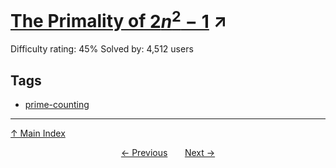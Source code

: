 # [The Primality of $2n^2 - 1$](https://projecteuler.net/problem=216) ↗️

Difficulty rating: 45%
Solved by: 4,512 users
## Tags

- [prime-counting](../tags/prime-counting.md)



---

[↑ Main Index](../README.md)


<div align=center><a href='215.md'>← Previous</a> &nbsp;&nbsp; &nbsp;&nbsp;  <a href='217.md'>Next →</a></div>
